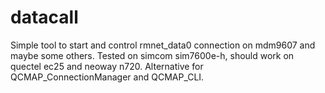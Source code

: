 # datacall
Simple tool to start and control rmnet_data0 connection on mdm9607 and maybe some others. 
Tested on simcom sim7600e-h, should work on quectel ec25 and neoway n720. 
Alternative for QCMAP_ConnectionManager and QCMAP_CLI.
